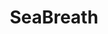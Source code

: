 ---
layout: post
title: SeaBreath
banner : images/banner-pulse-standard.jpg
external_url:  https://www.sea-breath.com/
categories: distributors
thumbnail: images/distributor-seabreath.png
address: |
    Location 303, Daiko Building, 
    1-27-5 Asakusabashi, Taito-ku, 
    Tokyo 111-0053
phone: +3-6240-9627
web: https://www.sea-breath.com/
---